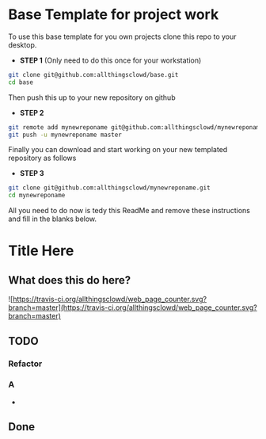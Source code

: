 # Base Template for project work

To use this base template for you own projects clone this repo to your desktop.

- __STEP 1__ (Only need to do this once for your workstation)

``` bash
git clone git@github.com:allthingsclowd/base.git
cd base
```

Then push this up to your new repository on github

- __STEP 2__

``` bash
git remote add mynewreponame git@github.com:allthingsclowd/mynewreponame.git
git push -u mynewreponame master
```

Finally you can download and start working on your new templated repository as follows

- __STEP 3__

``` bash
git clone git@github.com:allthingsclowd/mynewreponame.git
cd mynewreponame
```

All you need to do now is tedy this ReadMe and remove these instructions and fill in the blanks below.


# Title Here

## What does this do here?

![https://travis-ci.org/allthingsclowd/web_page_counter.svg?branch=master](https://travis-ci.org/allthingsclowd/web_page_counter.svg?branch=master)

## TODO

### Refactor



### A

* 

## Done

